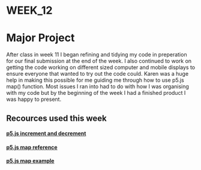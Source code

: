 # WEEK_12

# Major Project
After class in week 11 I began refining and tidying my code in preperation for our final submission at the end of the week. I also continued to work on getting the code working on different sized computer and mobile displays to ensure everyone that wanted to try out the code could. Karen was a huge help in making this possible for me guiding me through how to use p5.js map() function. Most issues I ran into had to do with how I was organising with my code but by the beginning of the week I had a finished product I was happy to present.

## Recources used this week
#### [p5.js increment and decrement](https://p5js.org/examples/math-increment-decrement.html) 
#### [p5.js map reference](https://p5js.org/reference/#/p5/map)
#### [p5.js map example](https://p5js.org/examples/math-map.html)



